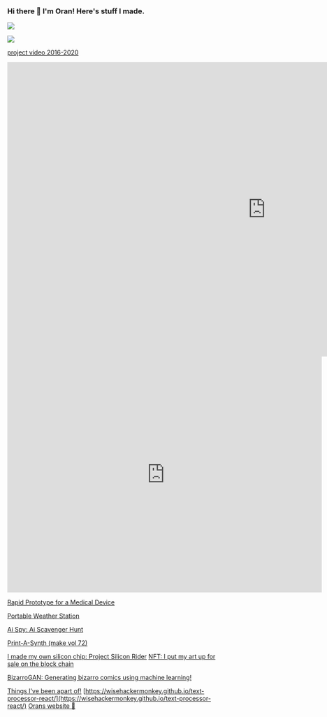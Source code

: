 ### Hi there 👋 I'm Oran! Here's stuff I made.
![](assets/github-cover-photo-v1-20220119.png)

<!--
**wisehackermonkey/wisehackermonkey** is a ✨ _special_ ✨ repository because its `README.md` (this file) appears on your GitHub profile.

Here are some ideas to get you started:

- 🔭 I’m currently working on ...
- 🌱 I’m currently learning ...
- 👯 I’m looking to collaborate on ...
- 🤔 I’m looking for help with ...
- 💬 Ask me about ...
- 📫 How to reach me: ...
- 😄 Pronouns: ...
- ⚡ Fun fact: ...
-->

![](https://en8w8z6jmeh0m.x.pipedream.net/oran.png)
<!-- https://requestbin.com/r/en8w8z6jmeh0m/23vRP5lJYiDHhSqCnGpxzShSocS -->
[project video 2016-2020](https://www.youtube.com/watch?v=zLl6ilV-puA)
<iframe width="1182" height="674" src="https://www.youtube.com/embed/zLl6ilV-puA" title="YouTube video player" frameborder="0" allow="accelerometer; autoplay; clipboard-write; encrypted-media; gyroscope; picture-in-picture" allowfullscreen></iframe>

<iframe width="720" height="540" src="https://www.youtube.com/embed/-Ig5P7m5mZE" title="YouTube video player" frameborder="0" allow="accelerometer; autoplay; clipboard-write; encrypted-media; gyroscope; picture-in-picture" allowfullscreen></iframe>

[Rapid Prototype for a Medical Device](https://oransblog.com/rapid-prototype-for-medical-device/)

[Portable Weather Station](https://oransblog.com/weather-station/)

[Ai Spy: Ai Scavenger Hunt](https://oransblog.com/ai-spy/)

[Print-A-Synth (make vol 72)](https://oransblog.com/print-a-synth/)

[I made my own silicon chip: Project Silicon Rider](https://oransblog.com/microchip/)
[NFT: I put my art up for sale on the block chain](https://oransblog.com/nft/)

[BizarroGAN: Generating bizarro comics using machine learning!](https://oransblog.com/bizarrogan/)

[Things I've been apart of!](https://oransblog.com/projects/)
[https://wisehackermonkey.github.io/text-processor-react/](https://wisehackermonkey.github.io/text-processor-react/)
[Orans website 🦿](https://orancollins.com/)